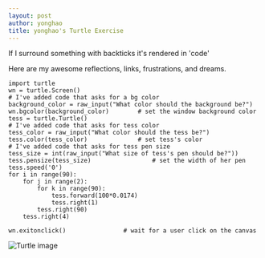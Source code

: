 ```yaml
---
layout: post
author: yonghao
title: yonghao's Turtle Exercise
---
```


If I surround something with backticks it's rendered in 'code'

Here are my awesome reflections, links, frustrations, and dreams.

```
import turtle
wn = turtle.Screen()
# I've added code that asks for a bg color
background_color = raw_input("What color should the background be?")
wn.bgcolor(background_color)        # set the window background color
tess = turtle.Turtle()
# I've added code that asks for tess color
tess_color = raw_input("What color should the tess be?")
tess.color(tess_color)              # set tess's color
# I've added code that asks for tess pen size
tess_size = int(raw_input("What size of tess's pen should be?"))
tess.pensize(tess_size)                 # set the width of her pen
tess.speed('0')
for i in range(90):
    for j in range(2):
        for k in range(90):
            tess.forward(100*0.0174)
            tess.right(1)
        tess.right(90)
    tess.right(4)

wn.exitonclick()                # wait for a user click on the canvas

```

![Turtle image](http://farm6.staticflickr.com/5505/11974925354_dff3297ca1_b.jpg)
